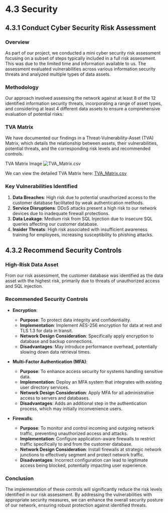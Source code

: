 # 4.3 Security

## 4.3.1 Conduct Cyber Security Risk Assessment

### Overview
As part of our project, we conducted a mini cyber security risk assessment focusing on a subset of steps typically included in a full risk assessment. This was due to the limited time and information available to us. The assessment evaluated vulnerabilities across various information security threats and analyzed multiple types of data assets.

### Methodology
Our approach involved assessing the network against at least 8 of the 12 identified information security threats, incorporating a range of asset types, and considering at least 4 different data assets to ensure a comprehensive evaluation of potential risks.

### TVA Matrix
We have documented our findings in a Threat-Vulnerability-Asset (TVA) Matrix, which details the relationship between assets, their vulnerabilities, potential threats, and the corresponding risk levels and recommended controls.

TVA Matrix Image
![TVA_Matrix.csv](./tva.png)


We can view the detailed TVA Matrix here: [TVA_Matrix.csv](./TVA_Matrix.csv)

### Key Vulnerabilities Identified
1. **Data Breaches**: High risk due to potential unauthorized access to the customer database facilitated by weak authentication methods.
2. **Service Disruptions**: DDoS attacks present a high risk to our network devices due to inadequate firewall protections.
3. **Data Leakage**: Medium risk from SQL Injection due to insecure SQL queries affecting our customer database.
4. **Insider Threats**: High risk associated with insufficient awareness training for employees, increasing susceptibility to phishing attacks.

## 4.3.2 Recommend Security Controls

### High-Risk Data Asset
From our risk assessment, the customer database was identified as the data asset with the highest risk, primarily due to threats of unauthorized access and SQL injection.

### Recommended Security Controls
- **Encryption**:
  - **Purpose**: To protect data integrity and confidentiality.
  - **Implementation**: Implement AES-256 encryption for data at rest and TLS 1.3 for data in transit.
  - **Network Design Consideration**: Specifically apply encryption to database and backup connections.
  - **Disadvantages**: May introduce performance overhead, potentially slowing down data retrieval times.

- **Multi-Factor Authentication (MFA)**:
  - **Purpose**: To enhance access security for systems handling sensitive data.
  - **Implementation**: Deploy an MFA system that integrates with existing user directory services.
  - **Network Design Consideration**: Apply MFA for all administrative access to servers and databases.
  - **Disadvantages**: Adds an additional step in the authentication process, which may initially inconvenience users.

- **Firewalls**:
  - **Purpose**: To monitor and control incoming and outgoing network traffic, preventing unauthorized access and attacks.
  - **Implementation**: Configure application-aware firewalls to restrict traffic specifically to and from the customer database.
  - **Network Design Consideration**: Install firewalls at strategic network junctions to effectively segment and protect network traffic.
  - **Disadvantages**: Incorrect configuration can lead to legitimate access being blocked, potentially impacting user experience.

### Conclusion
The implementation of these controls will significantly reduce the risk levels identified in our risk assessment. By addressing the vulnerabilities with appropriate security measures, we can enhance the overall security posture of our network, ensuring robust protection against identified threats.
